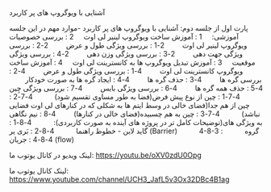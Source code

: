 
آشنایی با ویوگروپ های پر کاربرد

پارت اول از جلسه دوم: آشنایی با ویوگروپ های پر کاربرد 
-موارد مهم در این جلسه آموزشی: 
    1 : آموزش ساخت ویوگروپ لینیر لی اوت 
    2 : بررسی خصوصیات ویوگروپ لینیر لی اوت 
        2-1 : بررسی ویژگی طول و عرض 
        2-2 : بررسی ویژگی جهت دهی 
        2-3 : بررسی ویژگی وزن دهی 
        2-4 : بررسی ویژگی موقعیت 
    3 : آموزش تبدیل ویوگروپ ها به کانسترینت لی اوت 
    4 : آموزش ساخت ویوگروپ کانسترینت لی اوت 
        4-1 : بررسی ویژگی طول و عرض 
        4-2 : بررسی گره ها 
        4-3 : حذف گره ها 
        4-4 : ایجاد گره ها به صورت خودکار 
        4-5 : حذف همه گره ها 
        4-6 : بررسی ویژگی بایس 
        4-7 : بررسی ویژگی چِین 
          4-7-1 : چین از نوع پیش فرض(فضا به طور مساوی تقسیم شود) 
          4-7-2 : چین از هم جدا(فضای خالی در وسط ایتم ها به شکلی که در کنارهای لی اوت فضایی نباشد) 
          4-7-3 : چین به هم چسبیده(فضای خالی در کنارها) 
        4-8 : نیم نگاهی به ویژگی های(توضیحات کامل تر در پروژه های آینده به صورت کاربردی): 
          4-8-1 : گاید لاین - خطوط راهنما 
          4-8-2 : بَری یر (Barrier) 
          4-8-3 : گروه 
          4-8-4 : جریان (flow)

لینک ویدیو در کانال یوتوب ما:
https://youtu.be/oXV0zdU0Opg

لینک کانال یوتوب ما:
https://www.youtube.com/channel/UCH3_JafL5v3Ox32DBc4B1ag
